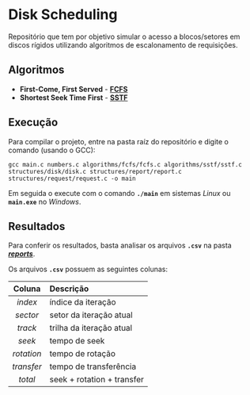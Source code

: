 # Disk Scheduling
Repositório que tem por objetivo simular o acesso a blocos/setores em discos rígidos utilizando algoritmos de escalonamento de requisições.

## Algoritmos
+ **First-Come, First Served** - [**FCFS**](/algorithms/fcfs/fcfs.c)
+ **Shortest Seek Time First** - [**SSTF**](/algorithms/sstf/sstf.c)

## Execução
Para compilar o projeto, entre na pasta raíz do repositório e digite o comando (usando o GCC):

```
gcc main.c numbers.c algorithms/fcfs/fcfs.c algorithms/sstf/sstf.c structures/disk/disk.c structures/report/report.c structures/request/request.c -o main
```

Em seguida o execute com o comando **`./main`** em sistemas *Linux* ou **`main.exe`** no *Windows*.

## Resultados
Para conferir os resultados, basta analisar os arquivos **`.csv`** na pasta [**_reports_**](/reports/).

Os arquivos **`.csv`** possuem as seguintes colunas:

| Coluna | Descrição |
| :----: | :---- |
| *index* | índice da iteração |
| *sector* | setor da iteração atual |
| *track* | trilha da iteração atual |
| *seek* | tempo de seek |
| *rotation* | tempo de rotação |
| *transfer* | tempo de transferência |
| *total* | seek + rotation + transfer |
